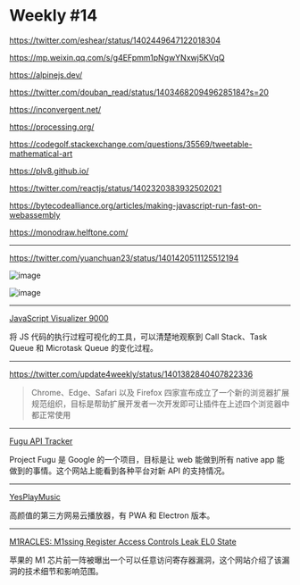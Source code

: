 # Weekly #14

https://twitter.com/eshear/status/1402449647122018304

https://mp.weixin.qq.com/s/g4EFpmm1pNgwYNxwj5KVqQ

https://alpinejs.dev/

https://twitter.com/douban_read/status/1403468209496285184?s=20

https://inconvergent.net/

https://processing.org/

https://codegolf.stackexchange.com/questions/35569/tweetable-mathematical-art

https://plv8.github.io/

https://twitter.com/reactjs/status/1402320383932502021

https://bytecodealliance.org/articles/making-javascript-run-fast-on-webassembly

https://monodraw.helftone.com/

---

https://twitter.com/yuanchuan23/status/1401420511125512194

![image](https://user-images.githubusercontent.com/8287771/121774962-6b06e600-cbb7-11eb-811b-b8bf29d4d8e7.png)

![image](https://user-images.githubusercontent.com/8287771/121774966-6fcb9a00-cbb7-11eb-8652-d330fc494fb3.png)

---

[JavaScript Visualizer 9000](https://www.jsv9000.app/)

将 JS 代码的执行过程可视化的工具，可以清楚地观察到 Call Stack、Task Queue 和 Microtask Queue 的变化过程。

---

https://twitter.com/update4weekly/status/1401382840407822336

> Chrome、Edge、Safari 以及 Firefox 四家宣布成立了一个新的浏览器扩展规范组织，目标是帮助扩展开发者一次开发即可让插件在上述四个浏览器中都正常使用

---

[Fugu API Tracker](https://fugu-tracker.web.app/)

Project Fugu 是 Google 的一个项目，目标是让 web 能做到所有 native app 能做到的事情。这个网站上能看到各种平台对新 API 的支持情况。

---

[YesPlayMusic](https://github.com/qier222/YesPlayMusic)

高颜值的第三方网易云播放器，有 PWA 和 Electron 版本。

---

[M1RACLES: M1ssing Register Access Controls Leak EL0 State](https://m1racles.com/)

苹果的 M1 芯片前一阵被曝出一个可以任意访问寄存器漏洞，这个网站介绍了该漏洞的技术细节和影响范围。
